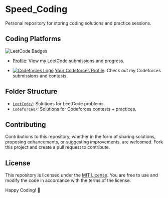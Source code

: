 # Speed_Coding
Personal repository for storing coding solutions and practice sessions.

## Coding Platforms

<img src="https://leetcode-badge-showcase.vercel.app/api?username={atesamabdullah8}&theme={github-dark}" alt="LeetCode Badges"/>

-  [Profile](https://leetcode.com/atesamabdullah8/): View my LeetCode submissions and progress.

- [![Codeforces Logo](https://sta.codeforces.com/s/98849/favicon-32x32.png)](https://codeforces.com/profile/YourCodeforcesProfile)
  [Your Codeforces Profile](https://codeforces.com/profile/YourCodeforcesProfile): Check out my Codeforces submissions and contests.


## Folder Structure

- [`LeetCode/`](./Leetcode): Solutions for LeetCode problems.
- `Codeforces/`: Solutions for Codeforces contests + practices.


## Contributing

Contributions to this repository, whether in the form of sharing solutions, proposing enhancements, or suggesting improvements, are welcomed. Fork this project and create a pull request to contribute.

## License

This repository is licensed under the [MIT License](LICENSE). You are free to use and modify the code in accordance with the terms of the license.

Happy Coding! 🌟
